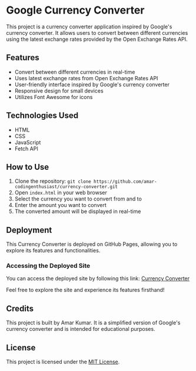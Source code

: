 # Google Currency Converter

This project is a currency converter application inspired by Google's currency converter. It allows users to convert between different currencies using the latest exchange rates provided by the Open Exchange Rates API.

## Features

- Convert between different currencies in real-time
- Uses latest exchange rates from Open Exchange Rates API
- User-friendly interface inspired by Google's currency converter
- Responsive design for small devices
- Utilizes Font Awesome for icons

## Technologies Used

- HTML
- CSS
- JavaScript
- Fetch API

## How to Use

1. Clone the repository: `git clone https://github.com/amar-codingenthusiast/currency-converter.git`
2. Open `index.html` in your web browser
3. Select the currency you want to convert from and to
4. Enter the amount you want to convert
5. The converted amount will be displayed in real-time

## Deployment

This Currency Converter is deployed on GitHub Pages, allowing you to explore its features and functionalities.

### Accessing the Deployed Site

You can access the deployed site by following this link: [Currency Converter](https://amar-codingenthusiast.github.io/currency-converter)

Feel free to explore the site and experience its features firsthand!

## Credits

This project is built by Amar Kumar. It is a simplified version of Google's currency converter and is intended for educational purposes.

## License

This project is licensed under the [MIT License](LICENSE).
